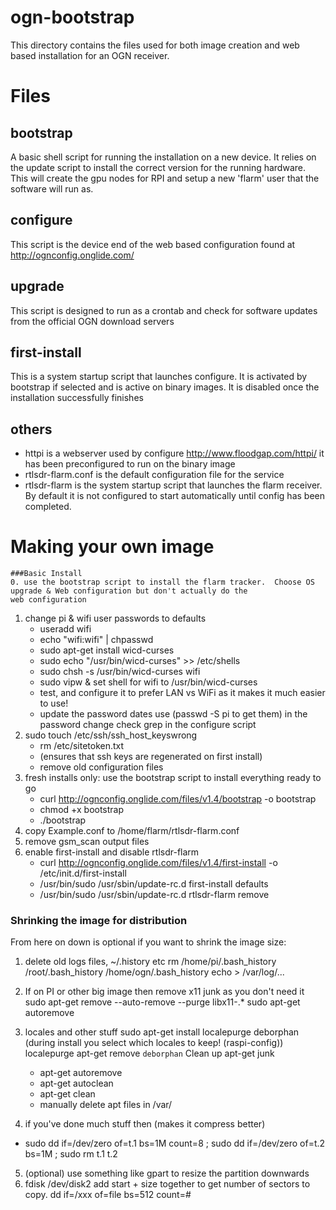 ogn-bootstrap
=============

This directory contains the files used for both image creation and web based installation for an OGN receiver.

Files
=====

bootstrap
---------

A basic shell script for running the installation on a new device.  It relies on the update script to install the correct version for the running hardware.  This will create the gpu nodes for RPI and setup a new 'flarm' user that the software will run as.

configure
---------

This script is the device end of the web based configuration found at http://ognconfig.onglide.com/

upgrade
-------

This script is designed to run as a crontab and check for software updates from the official OGN download servers

first-install
-------------

This is a system startup script that launches configure.  It is activated by bootstrap if selected and is active on binary images.  It is disabled once the installation successfully finishes

others
------
- httpi is a webserver used by configure http://www.floodgap.com/httpi/  it has been preconfigured to run on the binary image
- rtlsdr-flarm.conf is the default configuration file for the service
- rtlsdr-flarm is the system startup script that launches the flarm receiver.  By default it is not configured to start automatically until config has been completed.


Making your own image
=====================	
    ###Basic Install
    0. use the bootstrap script to install the flarm tracker.  Choose OS upgrade & Web configuration but don't actually do the 
    web configuration
 1. change pi & wifi user passwords to defaults
     - useradd wifi
     - echo "wifi:wifi" | chpasswd
     - sudo apt-get install wicd-curses
     - sudo echo "/usr/bin/wicd-curses" >> /etc/shells
     - sudo chsh -s /usr/bin/wicd-curses wifi
     - sudo vipw & set shell for wifi to /usr/bin/wicd-curses
     - test, and configure it to prefer LAN vs WiFi as it makes it much easier to use!
     - update the password dates use (passwd -S pi to get them) in the password change check grep in the configure script
 2. sudo touch /etc/ssh/ssh_host_keyswrong 
     - rm /etc/sitetoken.txt
     - (ensures that ssh keys are regenerated on first install)
     - remove old configuration files
 3. fresh installs only: use the bootstrap script to install everything ready to go
     - curl http://ognconfig.onglide.com/files/v1.4/bootstrap -o bootstrap
     - chmod +x bootstrap
     - ./bootstrap
 4. copy Example.conf to /home/flarm/rtlsdr-flarm.conf
 5. remove gsm_scan output files
 6. enable first-install and disable rtlsdr-flarm
    - curl http://ognconfig.onglide.com/files/v1.4/first-install -o /etc/init.d/first-install
    - /usr/bin/sudo /usr/sbin/update-rc.d first-install defaults
    - /usr/bin/sudo /usr/sbin/update-rc.d rtlsdr-flarm remove

### Shrinking the image for distribution
 From here on down is optional if you want to shrink the image size:
 1. delete old logs files, ~/.history etc
	rm /home/pi/.bash_history /root/.bash_history /home/ogn/.bash_history
	echo > /var/log/...
	    
 2. If on PI or other big image then remove x11 junk as you don't need it
    sudo apt-get remove --auto-remove --purge libx11-.*
    sudo apt-get autoremove
 3. locales and other stuff
    sudo apt-get install localepurge deborphan     (during install you select which locales to keep! (raspi-config))
	localepurge
	apt-get remove `deborphan`
    Clean up apt-get junk
    - apt-get autoremove
    - apt-get autoclean
    - apt-get clean
    - manually delete apt files in /var/
 4. if you've done much stuff then (makes it compress better)
   - sudo dd if=/dev/zero of=t.1 bs=1M count=8 ; sudo dd if=/dev/zero of=t.2 bs=1M ; sudo rm t.1 t.2
 5. (optional) use something like gpart to resize the partition downwards
 11. fdisk /dev/disk2
      add start + size together to get number of sectors to copy.  dd if=/xxx of=file bs=512 count=#
